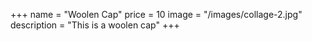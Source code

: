 +++
name = "Woolen Cap"
price = 10
image = "/images/collage-2.jpg"
description = "This is a woolen cap"
+++
